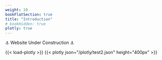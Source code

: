 ```yaml
---
weight: 10
bookFlatSection: true
title: "Introduction"
# bookHidden: true
plotly: true
---
```


⚓ Website Under Construction ⚓

{{< load-plotly >}}
{{< plotly json="/plotly/test2.json" height="400px" >}}
